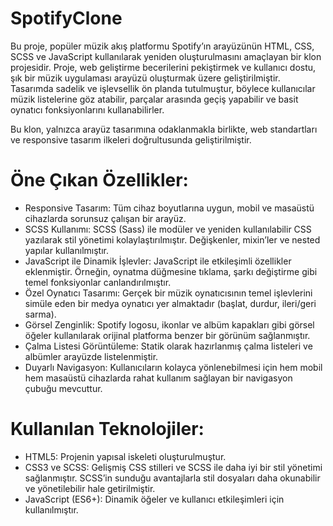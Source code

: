 # SpotifyClone

Bu proje, popüler müzik akış platformu Spotify’ın arayüzünün HTML, CSS, SCSS ve JavaScript kullanılarak yeniden oluşturulmasını amaçlayan bir klon projesidir. Proje, web geliştirme becerilerini pekiştirmek ve kullanıcı dostu, şık bir müzik uygulaması arayüzü oluşturmak üzere geliştirilmiştir. Tasarımda sadelik ve işlevsellik ön planda tutulmuştur, böylece kullanıcılar müzik listelerine göz atabilir, parçalar arasında geçiş yapabilir ve basit oynatıcı fonksiyonlarını kullanabilirler.

Bu klon, yalnızca arayüz tasarımına odaklanmakla birlikte, web standartları ve responsive tasarım ilkeleri doğrultusunda geliştirilmiştir.

# Öne Çıkan Özellikler:

- Responsive Tasarım: Tüm cihaz boyutlarına uygun, mobil ve masaüstü cihazlarda sorunsuz çalışan bir arayüz.
- SCSS Kullanımı: SCSS (Sass) ile modüler ve yeniden kullanılabilir CSS yazılarak stil yönetimi kolaylaştırılmıştır. Değişkenler, mixin’ler ve nested yapılar kullanılmıştır.
- JavaScript ile Dinamik İşlevler: JavaScript ile etkileşimli özellikler eklenmiştir. Örneğin, oynatma düğmesine tıklama, şarkı değiştirme gibi temel fonksiyonlar canlandırılmıştır.
- Özel Oynatıcı Tasarımı: Gerçek bir müzik oynatıcısının temel işlevlerini simüle eden bir medya oynatıcı yer almaktadır (başlat, durdur, ileri/geri sarma).
- Görsel Zenginlik: Spotify logosu, ikonlar ve albüm kapakları gibi görsel öğeler kullanılarak orijinal platforma benzer bir görünüm sağlanmıştır.
- Çalma Listesi Görüntüleme: Statik olarak hazırlanmış çalma listeleri ve albümler arayüzde listelenmiştir.
- Duyarlı Navigasyon: Kullanıcıların kolayca yönlenebilmesi için hem mobil hem masaüstü cihazlarda rahat kullanım sağlayan bir navigasyon çubuğu mevcuttur.

# Kullanılan Teknolojiler:

- HTML5: Projenin yapısal iskeleti oluşturulmuştur.
- CSS3 ve SCSS: Gelişmiş CSS stilleri ve SCSS ile daha iyi bir stil yönetimi sağlanmıştır. SCSS’in sunduğu avantajlarla stil dosyaları daha okunabilir ve yönetilebilir hale getirilmiştir.
- JavaScript (ES6+): Dinamik öğeler ve kullanıcı etkileşimleri için kullanılmıştır.

